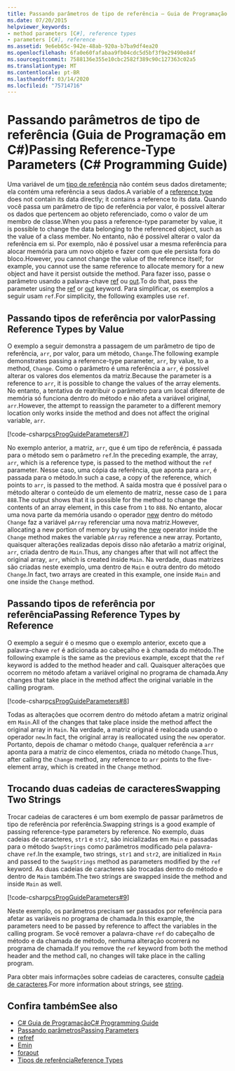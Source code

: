 ```yaml
---
title: Passando parâmetros de tipo de referência – Guia de Programação em C#
ms.date: 07/20/2015
helpviewer_keywords:
- method parameters [C#], reference types
- parameters [C#], reference
ms.assetid: 9e6eb65c-942e-48ab-920a-b7ba9df4ea20
ms.openlocfilehash: 6fa0e60fafabaa9fb04cdc5d5bf3f9e29490e84f
ms.sourcegitcommit: 7588136e355e10cbc2582f389c90c127363c02a5
ms.translationtype: MT
ms.contentlocale: pt-BR
ms.lasthandoff: 03/14/2020
ms.locfileid: "75714716"
---
```

# <a name="passing-reference-type-parameters-c-programming-guide"></a><span data-ttu-id="44110-102">Passando parâmetros de tipo de referência (Guia de Programação em C#)</span><span class="sxs-lookup"><span data-stu-id="44110-102">Passing Reference-Type Parameters (C# Programming Guide)</span></span>
<span data-ttu-id="44110-103">Uma variável de um [tipo de referência](../../language-reference/keywords/reference-types.md) não contém seus dados diretamente; ela contém uma referência a seus dados.</span><span class="sxs-lookup"><span data-stu-id="44110-103">A variable of a [reference type](../../language-reference/keywords/reference-types.md) does not contain its data directly; it contains a reference to its data.</span></span> <span data-ttu-id="44110-104">Quando você passa um parâmetro de tipo de referência por valor, é possível alterar os dados que pertencem ao objeto referenciado, como o valor de um membro de classe.</span><span class="sxs-lookup"><span data-stu-id="44110-104">When you pass a reference-type parameter by value, it is possible to change the data belonging to the referenced object, such as the value of a class member.</span></span> <span data-ttu-id="44110-105">No entanto, não é possível alterar o valor da referência em si. Por exemplo, não é possível usar a mesma referência para alocar memória para um novo objeto e fazer com que ele persista fora do bloco.</span><span class="sxs-lookup"><span data-stu-id="44110-105">However, you cannot change the value of the reference itself; for example, you cannot use the same reference to allocate memory for a new object and have it persist outside the method.</span></span> <span data-ttu-id="44110-106">Para fazer isso, passe o parâmetro usando a palavra-chave [ref](../../language-reference/keywords/ref.md) ou [out](../../language-reference/keywords/out-parameter-modifier.md).</span><span class="sxs-lookup"><span data-stu-id="44110-106">To do that, pass the parameter using the [ref](../../language-reference/keywords/ref.md) or [out](../../language-reference/keywords/out-parameter-modifier.md) keyword.</span></span> <span data-ttu-id="44110-107">Para simplificar, os exemplos a seguir usam `ref`.</span><span class="sxs-lookup"><span data-stu-id="44110-107">For simplicity, the following examples use `ref`.</span></span>  
  
## <a name="passing-reference-types-by-value"></a><span data-ttu-id="44110-108">Passando tipos de referência por valor</span><span class="sxs-lookup"><span data-stu-id="44110-108">Passing Reference Types by Value</span></span>  
 <span data-ttu-id="44110-109">O exemplo a seguir demonstra a passagem de um parâmetro de tipo de referência, `arr`, por valor, para um método, `Change`.</span><span class="sxs-lookup"><span data-stu-id="44110-109">The following example demonstrates passing a reference-type parameter, `arr`, by value, to a method, `Change`.</span></span> <span data-ttu-id="44110-110">Como o parâmetro é uma referência a `arr`, é possível alterar os valores dos elementos da matriz.</span><span class="sxs-lookup"><span data-stu-id="44110-110">Because the parameter is a reference to `arr`, it is possible to change the values of the array elements.</span></span> <span data-ttu-id="44110-111">No entanto, a tentativa de reatribuir o parâmetro para um local diferente de memória só funciona dentro do método e não afeta a variável original, `arr`.</span><span class="sxs-lookup"><span data-stu-id="44110-111">However, the attempt to reassign the parameter to a different memory location only works inside the method and does not affect the original variable, `arr`.</span></span>  
  
 [!code-csharp[csProgGuideParameters#7](~/samples/snippets/csharp/VS_Snippets_VBCSharp/csProgGuideParameters/CS/Parameters.cs#7)]  
  
 <span data-ttu-id="44110-112">No exemplo anterior, a matriz, `arr`, que é um tipo de referência, é passada para o método sem o parâmetro `ref`.</span><span class="sxs-lookup"><span data-stu-id="44110-112">In the preceding example, the array, `arr`, which is a reference type, is passed to the method without the `ref` parameter.</span></span> <span data-ttu-id="44110-113">Nesse caso, uma cópia da referência, que aponta para `arr`, é passada para o método.</span><span class="sxs-lookup"><span data-stu-id="44110-113">In such a case, a copy of the reference, which points to `arr`, is passed to the method.</span></span> <span data-ttu-id="44110-114">A saída mostra que é possível para o método alterar o conteúdo de um elemento de matriz, nesse caso de `1` para `888`.</span><span class="sxs-lookup"><span data-stu-id="44110-114">The output shows that it is possible for the method to change the contents of an array element, in this case from `1` to `888`.</span></span> <span data-ttu-id="44110-115">No entanto, alocar uma nova parte da memória usando o operador [new](../../language-reference/operators/new-operator.md) dentro do método `Change` faz a variável `pArray` referenciar uma nova matriz.</span><span class="sxs-lookup"><span data-stu-id="44110-115">However, allocating a new portion of memory by using the [new](../../language-reference/operators/new-operator.md) operator inside the `Change` method makes the variable `pArray` reference a new array.</span></span> <span data-ttu-id="44110-116">Portanto, quaisquer alterações realizadas depois disso não afetarão a matriz original, `arr`, criada dentro de `Main`.</span><span class="sxs-lookup"><span data-stu-id="44110-116">Thus, any changes after that will not affect the original array, `arr`, which is created inside `Main`.</span></span> <span data-ttu-id="44110-117">Na verdade, duas matrizes são criadas neste exemplo, uma dentro de `Main` e outra dentro do método `Change`.</span><span class="sxs-lookup"><span data-stu-id="44110-117">In fact, two arrays are created in this example, one inside `Main` and one inside the `Change` method.</span></span>  
  
## <a name="passing-reference-types-by-reference"></a><span data-ttu-id="44110-118">Passando tipos de referência por referência</span><span class="sxs-lookup"><span data-stu-id="44110-118">Passing Reference Types by Reference</span></span>  
 <span data-ttu-id="44110-119">O exemplo a seguir é o mesmo que o exemplo anterior, exceto que a palavra-chave `ref` é adicionada ao cabeçalho e à chamada do método.</span><span class="sxs-lookup"><span data-stu-id="44110-119">The following example is the same as the previous example, except that the `ref` keyword is added to the method header and call.</span></span> <span data-ttu-id="44110-120">Quaisquer alterações que ocorrem no método afetam a variável original no programa de chamada.</span><span class="sxs-lookup"><span data-stu-id="44110-120">Any changes that take place in the method affect the original variable in the calling program.</span></span>  
  
 [!code-csharp[csProgGuideParameters#8](~/samples/snippets/csharp/VS_Snippets_VBCSharp/csProgGuideParameters/CS/Parameters.cs#8)]  
  
 <span data-ttu-id="44110-121">Todas as alterações que ocorrem dentro do método afetam a matriz original em `Main`.</span><span class="sxs-lookup"><span data-stu-id="44110-121">All of the changes that take place inside the method affect the original array in `Main`.</span></span> <span data-ttu-id="44110-122">Na verdade, a matriz original é realocada usando o operador `new`.</span><span class="sxs-lookup"><span data-stu-id="44110-122">In fact, the original array is reallocated using the `new` operator.</span></span> <span data-ttu-id="44110-123">Portanto, depois de chamar o método `Change`, qualquer referência a `arr` aponta para a matriz de cinco elementos, criada no método `Change`.</span><span class="sxs-lookup"><span data-stu-id="44110-123">Thus, after calling the `Change` method, any reference to `arr` points to the five-element array, which is created in the `Change` method.</span></span>  
  
## <a name="swapping-two-strings"></a><span data-ttu-id="44110-124">Trocando duas cadeias de caracteres</span><span class="sxs-lookup"><span data-stu-id="44110-124">Swapping Two Strings</span></span>  
 <span data-ttu-id="44110-125">Trocar cadeias de caracteres é um bom exemplo de passar parâmetros de tipo de referência por referência.</span><span class="sxs-lookup"><span data-stu-id="44110-125">Swapping strings is a good example of passing reference-type parameters by reference.</span></span> <span data-ttu-id="44110-126">No exemplo, duas cadeias de caracteres, `str1` e `str2`, são inicializadas em `Main` e passadas para o método `SwapStrings` como parâmetros modificado pela palavra-chave `ref`.</span><span class="sxs-lookup"><span data-stu-id="44110-126">In the example, two strings, `str1` and `str2`, are initialized in `Main` and passed to the `SwapStrings` method as parameters modified by the `ref` keyword.</span></span> <span data-ttu-id="44110-127">As duas cadeias de caracteres são trocadas dentro do método e dentro de `Main` também.</span><span class="sxs-lookup"><span data-stu-id="44110-127">The two strings are swapped inside the method and inside `Main` as well.</span></span>  
  
 [!code-csharp[csProgGuideParameters#9](~/samples/snippets/csharp/VS_Snippets_VBCSharp/csProgGuideParameters/CS/Parameters.cs#9)]  
  
 <span data-ttu-id="44110-128">Neste exemplo, os parâmetros precisam ser passados por referência para afetar as variáveis no programa de chamada.</span><span class="sxs-lookup"><span data-stu-id="44110-128">In this example, the parameters need to be passed by reference to affect the variables in the calling program.</span></span> <span data-ttu-id="44110-129">Se você remover a palavra-chave `ref` do cabeçalho de método e da chamada de método, nenhuma alteração ocorrerá no programa de chamada.</span><span class="sxs-lookup"><span data-stu-id="44110-129">If you remove the `ref` keyword from both the method header and the method call, no changes will take place in the calling program.</span></span>  
  
 <span data-ttu-id="44110-130">Para obter mais informações sobre cadeias de caracteres, consulte [cadeia de caracteres](../../language-reference/builtin-types/reference-types.md).</span><span class="sxs-lookup"><span data-stu-id="44110-130">For more information about strings, see [string](../../language-reference/builtin-types/reference-types.md).</span></span>  
  
## <a name="see-also"></a><span data-ttu-id="44110-131">Confira também</span><span class="sxs-lookup"><span data-stu-id="44110-131">See also</span></span>

- [<span data-ttu-id="44110-132">C# Guia de Programação</span><span class="sxs-lookup"><span data-stu-id="44110-132">C# Programming Guide</span></span>](../index.md)
- [<span data-ttu-id="44110-133">Passando parâmetros</span><span class="sxs-lookup"><span data-stu-id="44110-133">Passing Parameters</span></span>](./passing-parameters.md)
- [<span data-ttu-id="44110-134">ref</span><span class="sxs-lookup"><span data-stu-id="44110-134">ref</span></span>](../../language-reference/keywords/ref.md)
- [<span data-ttu-id="44110-135">Em</span><span class="sxs-lookup"><span data-stu-id="44110-135">in</span></span>](../../language-reference/keywords/in-parameter-modifier.md)
- [<span data-ttu-id="44110-136">fora</span><span class="sxs-lookup"><span data-stu-id="44110-136">out</span></span>](../../language-reference/keywords/out.md)
- [<span data-ttu-id="44110-137">Tipos de referência</span><span class="sxs-lookup"><span data-stu-id="44110-137">Reference Types</span></span>](../../language-reference/keywords/reference-types.md)
